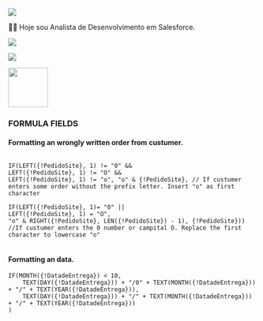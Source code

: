 <img src="https://media-exp1.licdn.com/dms/image/C4D16AQFBe5q0Rr5OEg/profile-displaybackgroundimage-shrink_200_800/0/1603929596357?e=2147483647&v=beta&t=vHuFpes5cNqUMmIOi7QNzgtuR0fdnM-TaY3e6UVeJYQ">

👨‍💻 Hoje sou Analista de Desenvolvimento em Salesforce.

  <a href="https://www.instagram.com/valteir.jr/" target="_blank"><img src="https://img.shields.io/badge/-Instagram-%23E4405F?style=for-the-badge&logo=instagram&logoColor=white" target="_blank"></a>

  <a href="https://www.linkedin.com/in/valteir-junior-bb722b205/" target="_blank"><img src="https://img.shields.io/badge/-LinkedIn-%230077B5?style=for-the-badge&logo=linkedin&logoColor=white" target="_blank"></a> 

<a href="https://trailblazer.me/id/jsilva288/" target="_blank"><img src="https://trailhead.salesforce.com/assets/trailhead-logo-5d3354441b4d8b97f21075b65e2aea266780d45943bbb36796ac25dc7cf4adc9.svg" width=80px></a>

### FORMULA FIELDS 

#### Formatting an wrongly written order from custumer. 

```

IF(LEFT({!PedidoSite}, 1) != "0" &&
LEFT({!PedidoSite}, 1) != "O" &&
LEFT({!PedidoSite}, 1) != "o", "o" & {!PedidoSite}, // If custumer enters some order without the prefix letter. Insert "o" as first character

IF(LEFT({!PedidoSite}, 1)= "0" ||
LEFT({!PedidoSite}, 1) = "O",
"o" & RIGHT({!PedidoSite}, LEN({!PedidoSite}) - 1), {!PedidoSite})) //If custumer enters the 0 number or campital O. Replace the first character to lowercase "o"


```
#### Formatting an data. 

```
IF(MONTH({!DatadeEntrega}) < 10,
    TEXT(DAY({!DatadeEntrega})) + "/0" + TEXT(MONTH({!DatadeEntrega})) + "/" + TEXT(YEAR({!DatadeEntrega})),
    TEXT(DAY({!DatadeEntrega})) + "/" + TEXT(MONTH({!DatadeEntrega})) + "/" + TEXT(YEAR({!DatadeEntrega}))
)

```
